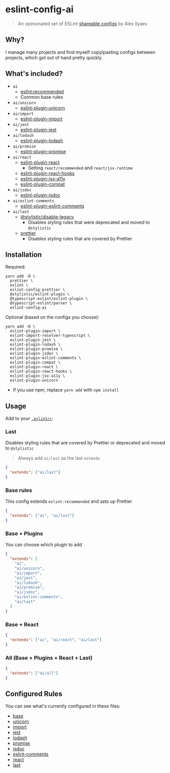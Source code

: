 # eslint-config-ai

> An opinionated set of ESLint [shareable configs](http://eslint.org/docs/developer-guide/shareable-configs.html)
> by Alex Ilyaev

## Why?

I manage many projects and find myself copy/pasting configs between projects,
which got out of hand pretty quickly.

## What's included?

- `ai`
  - [eslint:recommended](https://github.com/eslint/eslint/blob/main/packages/js/src/configs/eslint-recommended.js)
  - Common base rules
- `ai/unicorn`
  - [eslint-plugin-unicorn](https://github.com/sindresorhus/eslint-plugin-unicorn)
- `ai/import`
  - [eslint-plugin-import](https://github.com/benmosher/eslint-plugin-import)
- `ai/jest`
  - [eslint-plugin-jest](https://github.com/jest-community/eslint-plugin-jest)
- `ai/lodash`
  - [eslint-plugin-lodash](https://github.com/wix/eslint-plugin-lodash)
- `ai/promise`
  - [eslint-plugin-promise](https://github.com/xjamundx/eslint-plugin-promise)
- `ai/react`
  - [eslint-plugin-react](https://github.com/yannickcr/eslint-plugin-react)
    - Setting `react/recommended` and `react/jsx-runtime`
  - [eslint-plugin-react-hooks](https://github.com/facebook/react/tree/master/packages/eslint-plugin-react-hooks)
  - [eslint-plugin-jsx-a11y](https://github.com/jsx-eslint/eslint-plugin-jsx-a11y)
  - [eslint-plugin-compat](https://github.com/amilajack/eslint-plugin-compat)
- `ai/jsdoc`
  - [eslint-plugin-jsdoc](https://github.com/gajus/eslint-plugin-jsdoc)
- `ai/eslint-comments`
  - [eslint-plugin-eslint-comments](https://github.com/mysticatea/eslint-plugin-eslint-comments)
- `ai/last`
  - [@stylistic/disable-legacy](https://eslint.style/guide/migration#disable-legacy-rules)
    - Disables styling rules that were deprecated and moved to `@stylistic`
  - [prettier](https://github.com/prettier/eslint-config-prettier/tree/main)
    - Disables styling rules that are covered by Prettier

## Installation

Required:

```shell
yarn add -D \
  prettier \
  eslint \
  eslint-config-prettier \
  @stylistic/eslint-plugin \
  @typescript-eslint/eslint-plugin \
  @typescript-eslint/parser \
  eslint-config-ai
```

Optional (based on the configs you choose):

```shell
yarn add -D \
  eslint-plugin-import \
  eslint-import-resolver-typescript \
  eslint-plugin-jest \
  eslint-plugin-lodash \
  eslint-plugin-promise \
  eslint-plugin-jsdoc \
  eslint-plugin-eslint-comments \
  eslint-plugin-compat \
  eslint-plugin-react \
  eslint-plugin-react-hooks \
  eslint-plugin-jsx-a11y \
  eslint-plugin-unicorn
```

- If you use npm, replace `yarn add` with `npm install`

## Usage

Add to your [`.eslintrc`](http://eslint.org/docs/user-guide/configuring):

### Last

Disables styling rules that are covered by Prettier or deprecated and moved to
`@stylistic`

> Always add `ai/last` as the last `extends`

```json
{
  "extends": ["ai/last"]
}
```

### Base rules

This config extends `eslint:recommended` and sets up Prettier

```json
{
  "extends": ["ai", "ai/last"]
}
```

### Base + Plugins

You can choose which plugin to add

```json
{
  "extends": [
    "ai",
    "ai/unicorn",
    "ai/import",
    "ai/jest",
    "ai/lodash",
    "ai/promise",
    "ai/jsdoc",
    "ai/eslint-comments",
    "ai/last"
  ]
}
```

### Base + React

```json
{
  "extends": ["ai", "ai/react", "ai/last"]
}
```

### All (Base + Plugins + React + Last)

```json
{
  "extends": ["ai/all"]
}
```

## Configured Rules

You can see what's currently configured in these files:

- [base](./base.js)
- [unicorn](./unicorn.js)
- [import](./import.js)
- [jest](./jest.js)
- [lodash](./lodash.js)
- [promise](./promise.js)
- [jsdoc](./jsdoc.js)
- [eslint-comments](./eslint-comments.js)
- [react](./react.js)
- [last](./last.js)
